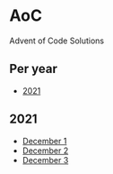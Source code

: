 # AoC
Advent of Code Solutions

## Per year

* [2021](2021/)

## 2021

* [December 1](2021/01/)
* [December 2](2021/02/)
* [December 3](2021/03/)
<!-- * [December 4](2021/04/) -->
<!-- * [December 5](2021/05/) -->
<!-- * [December 6](2021/06/) -->
<!-- * [December 7](2021/07/) -->
<!-- * [December 8](2021/08/) -->
<!-- * [December 9](2021/09/) -->
<!-- * [December 10](2021/10/) -->
<!-- * [December 11](2021/11/) -->
<!-- * [December 12](2021/12/) -->
<!-- * [December 13](2021/13/) -->
<!-- * [December 14](2021/14/) -->
<!-- * [December 15](2021/15/) -->
<!-- * [December 16](2021/16/) -->
<!-- * [December 17](2021/17/) -->
<!-- * [December 18](2021/18/) -->
<!-- * [December 19](2021/19/) -->
<!-- * [December 20](2021/20/) -->
<!-- * [December 21](2021/21/) -->
<!-- * [December 22](2021/22/) -->
<!-- * [December 23](2021/23/) -->
<!-- * [December 24](2021/24/) -->
<!-- * [December 25](2021/25/) -->
